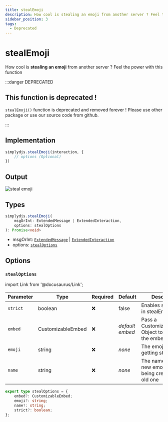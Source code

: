 ```yaml
---
title: stealEmoji
description: How cool is stealing an emoji from another server ? Feel the power with this function
sidebar_position: 3
tags:
  - Deprecated
---
```


# stealEmoji

How cool is **stealing an emoji** from another server ? Feel the power with this function

:::danger DEPRECATED

## This function is deprecated !

`stealEmoji()` function is deprecated and removed forever ! Please use other package or use our source code from github.

:::


## Implementation

```js
simplydjs.stealEmoji(interaction, {
    // options (Optional)
})
```

## Output

![steal emoji](https://i.postimg.cc/50DjXS1Y/image.png)

## Types

```ts
simplydjs.stealEmoji(
	msgOrInt: ExtendedMessage | ExtendedInteraction,
	options: stealOptions
): Promise<void>
```

- msgOrInt: [`ExtendedMessage`](../typedef/extendedmessage.md) | [`ExtendedInteraction`](../typedef/extendedinteraction.md)
- options: [`stealOptions`](#stealoptions)

## Options

### `stealOptions`


import Link from '@docusaurus/Link';


| Parameter | Type | Required | Default    | Description |
| --------- | ----- | -------- | -------- | ---------- |
| `strict` | <Link to="https://developer.mozilla.org/en-US/docs/Web/JavaScript/Reference/Global_Objects/Boolean">boolean</Link>       | ❌ | false | Enables strict mode in stealEmoji |
| `embed` | <Link to="../typedef/customizableembed">CustomizableEmbed</Link>         | ❌        | _default embed_  | Pass a CustomizableEmbed Object to customize the embed  |
| `emoji` | <Link to="https://developer.mozilla.org/en-US/docs/Web/JavaScript/Reference/Global_Objects/String">string</Link>       | ❌       | _none_     | The emoji that is getting stealed |
| `name` | <Link to="https://developer.mozilla.org/en-US/docs/Web/JavaScript/Reference/Global_Objects/String">string</Link>       | ❌       | _none_     | The name of the new emoji that is being created from old one |

```ts
export type stealOptions = {
	embed?: CustomizableEmbed;
	emoji?: string;
	name?: string;
	strict?: boolean;
};
```
